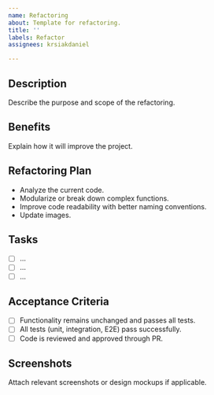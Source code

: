 ```yaml
---
name: Refactoring
about: Template for refactoring.
title: ''
labels: Refactor
assignees: krsiakdaniel

---
```


## Description

Describe the purpose and scope of the refactoring.

## Benefits

Explain how it will improve the project.

## Refactoring Plan

- Analyze the current code. 
- Modularize or break down complex functions.
- Improve code readability with better naming conventions.
- Update images.

## Tasks

- [ ] ...
- [ ] ...
- [ ] ...

## Acceptance Criteria

- [ ] Functionality remains unchanged and passes all tests.
- [ ] All tests (unit, integration, E2E) pass successfully.
- [ ] Code is reviewed and approved through PR.

## Screenshots

Attach relevant screenshots or design mockups if applicable.
